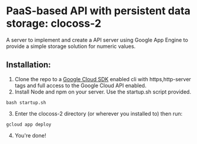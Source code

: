 # PaaS-based API with persistent data storage: clocoss-2

A server to implement and create a API server using Google App Engine to provide a simple storage solution for numeric values.

## Installation:
1. Clone the repo to a [Google Cloud SDK](https://cloud.google.com/sdk/docs/) enabled cli with https,http-server tags and full access to the Google Cloud API enabled.
2. Install Node and npm on your server. Use the startup.sh script provided.
```
bash startup.sh
```
3. Enter the clocoss-2 directory (or wherever you installed to) then run:
```
gcloud app deploy
```
4. You're done!
